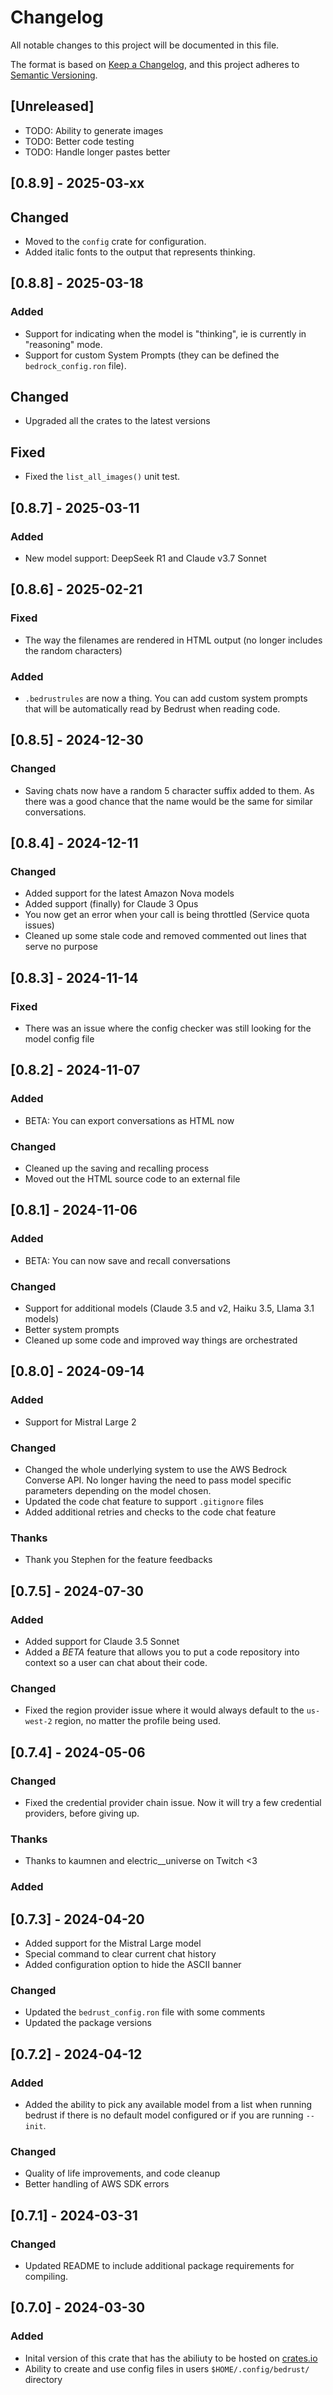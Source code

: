 # Changelog

All notable changes to this project will be documented in this file.

The format is based on [Keep a Changelog](https://keepachangelog.com/en/1.0.0/),
and this project adheres to [Semantic Versioning](https://semver.org/spec/v2.0.0.html).

## [Unreleased]

- TODO: Ability to generate images
- TODO: Better code testing
- TODO: Handle longer pastes better

## [0.8.9] - 2025-03-xx

## Changed
- Moved to the `config` crate for configuration.
- Added italic fonts to the output that represents thinking.


## [0.8.8] - 2025-03-18

### Added
- Support for indicating when the model is "thinking", ie is currently in "reasoning" mode.
- Support for custom System Prompts (they can be defined the `bedrock_config.ron` file).

## Changed
- Upgraded all the crates to the latest versions

## Fixed
- Fixed the `list_all_images()` unit test.

## [0.8.7] - 2025-03-11

### Added
- New model support: DeepSeek R1 and Claude v3.7 Sonnet

## [0.8.6] - 2025-02-21

### Fixed
- The way the filenames are rendered in HTML output (no longer includes the random characters)

### Added
- `.bedrustrules` are now a thing. You can add custom system prompts that will be automatically read by Bedrust when reading code.

## [0.8.5] - 2024-12-30

### Changed
- Saving chats now have a random 5 character suffix added to them. As there was a good chance that the name would be the same for similar conversations.

## [0.8.4] - 2024-12-11

### Changed
- Added support for the latest Amazon Nova models
- Added support (finally) for Claude 3 Opus
- You now get an error when your call is being throttled (Service quota issues)
- Cleaned up some stale code and removed commented out lines that serve no purpose

## [0.8.3] - 2024-11-14

### Fixed
- There was an issue where the config checker was still looking for the model config file

## [0.8.2] - 2024-11-07
### Added
- BETA: You can export conversations as HTML now

### Changed
- Cleaned up the saving and recalling process
- Moved out the HTML source code to an external file

## [0.8.1] - 2024-11-06
### Added
- BETA: You can now save and recall conversations

### Changed
- Support for additional models (Claude 3.5 and v2, Haiku 3.5, Llama 3.1 models)
- Better system prompts
- Cleaned up some code and improved way things are orchestrated

## [0.8.0] - 2024-09-14
### Added
- Support for Mistral Large 2

### Changed
- Changed the whole underlying system to use the AWS Bedrock Converse API. No longer having the need to pass model specific parameters depending on the model chosen.
- Updated the code chat feature to support `.gitignore` files
- Added additional retries and checks to the code chat feature

### Thanks
- Thank you Stephen for the feature feedbacks

## [0.7.5] - 2024-07-30

### Added
- Added support for Claude 3.5 Sonnet
- Added a *BETA* feature that allows you to put a code repository into context so a user can chat about their code.

### Changed
- Fixed the region provider issue where it would always default to the `us-west-2` region, no matter the profile being used.

## [0.7.4] - 2024-05-06
### Changed
- Fixed the credential provider chain issue. Now it will try a few credential providers, before giving up.

### Thanks
- Thanks to kaumnen and electric__universe on Twitch <3 

### Added
## [0.7.3] - 2024-04-20
- Added support for the Mistral Large model
- Special command to clear current chat history
- Added configuration option to hide the ASCII banner

### Changed
- Updated the `bedrust_config.ron` file with some comments
- Updated the package versions

## [0.7.2] - 2024-04-12
### Added
- Added the ability to pick any available model from a list when running bedrust if there is no default model configured or if you are running `--init`.

### Changed
- Quality of life improvements, and code cleanup
- Better handling of AWS SDK errors

## [0.7.1] - 2024-03-31
### Changed
- Updated README to include additional package requirements for compiling.

## [0.7.0] - 2024-03-30
### Added
- Inital version of this crate that has the abiliuty to be hosted on [crates.io](https://crates.io)
- Ability to create and use config files in users `$HOME/.config/bedrust/` directory
